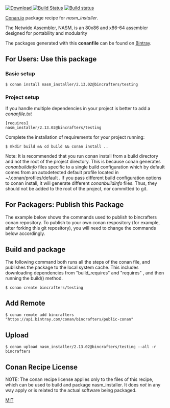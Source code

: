 [![Download](https://api.bintray.com/packages/bincrafters/public-conan/nasm_installer%3Abincrafters/images/download.svg) ](https://bintray.com/bincrafters/public-conan/nasm_installer%3Abincrafters/_latestVersion)
[![Build Status](https://travis-ci.com/bincrafters/conan-nasm_installer.svg?branch=testing%2F2.13.02)](https://travis-ci.com/bincrafters/conan-nasm_installer)
[![Build status](https://ci.appveyor.com/api/projects/status/github/bincrafters/conan-nasm_installer?branch=testing%2F2.13.02&svg=true)](https://ci.appveyor.com/project/bincrafters/conan-nasm_installer)

[Conan.io](https://conan.io) package recipe for *nasm_installer*.

The Netwide Assembler, NASM, is an 80x86 and x86-64 assembler designed for portability and modularity

The packages generated with this **conanfile** can be found on [Bintray](https://bintray.com/bincrafters/public-conan/nasm_installer%3Abincrafters).

## For Users: Use this package

### Basic setup

    $ conan install nasm_installer/2.13.02@bincrafters/testing

### Project setup

If you handle multiple dependencies in your project is better to add a *conanfile.txt*

    [requires]
    nasm_installer/2.13.02@bincrafters/testing


Complete the installation of requirements for your project running:

    $ mkdir build && cd build && conan install ..

Note: It is recommended that you run conan install from a build directory and not the root of the project directory.  This is because conan generates *conanbuildinfo* files specific to a single build configuration which by default comes from an autodetected default profile located in ~/.conan/profiles/default .  If you pass different build configuration options to conan install, it will generate different *conanbuildinfo* files.  Thus, they should not be added to the root of the project, nor committed to git.

## For Packagers: Publish this Package

The example below shows the commands used to publish to bincrafters conan repository. To publish to your own conan respository (for example, after forking this git repository), you will need to change the commands below accordingly.

## Build and package

The following command both runs all the steps of the conan file, and publishes the package to the local system cache.  This includes downloading dependencies from "build_requires" and "requires" , and then running the build() method.

    $ conan create bincrafters/testing



## Add Remote

    $ conan remote add bincrafters "https://api.bintray.com/conan/bincrafters/public-conan"

## Upload

    $ conan upload nasm_installer/2.13.02@bincrafters/testing --all -r bincrafters


## Conan Recipe License

NOTE: The conan recipe license applies only to the files of this recipe, which can be used to build and package nasm_installer.
It does *not* in any way apply or is related to the actual software being packaged.

[MIT](https://github.com/bincrafters/conan-nasm_installer.git/blob/testing/2.13.02/LICENSE.md)
